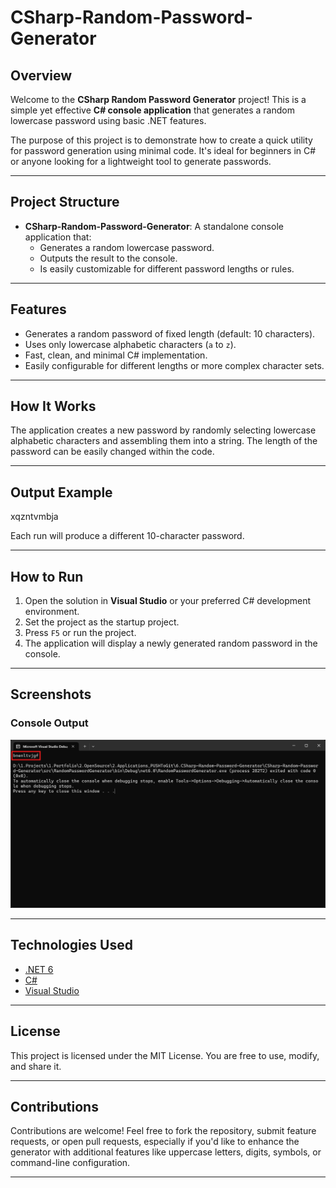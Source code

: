 # CSharp-Random-Password-Generator

## Overview

Welcome to the **CSharp Random Password Generator** project! This is a simple yet effective **C# console application** that generates a random lowercase password using basic .NET features.

The purpose of this project is to demonstrate how to create a quick utility for password generation using minimal code. It's ideal for beginners in C# or anyone looking for a lightweight tool to generate passwords.

---

## Project Structure

- **CSharp-Random-Password-Generator**: A standalone console application that:
  - Generates a random lowercase password.
  - Outputs the result to the console.
  - Is easily customizable for different password lengths or rules.

---

## Features

- Generates a random password of fixed length (default: 10 characters).
- Uses only lowercase alphabetic characters (`a` to `z`).
- Fast, clean, and minimal C# implementation.
- Easily configurable for different lengths or more complex character sets.

---

## How It Works

The application creates a new password by randomly selecting lowercase alphabetic characters and assembling them into a string. The length of the password can be easily changed within the code.

---

## Output Example
xqzntvmbja


Each run will produce a different 10-character password.

---

## How to Run

1. Open the solution in **Visual Studio** or your preferred C# development environment.
2. Set the project as the startup project.
3. Press `F5` or run the project.
4. The application will display a newly generated random password in the console.

---

## Screenshots

### Console Output

![Console Output](https://github.com/ElliotOne/CSharp-Random-Password-Generator/blob/master/screenshots/first.png)

---

## Technologies Used

- [.NET 6](https://dotnet.microsoft.com/)
- [C#](https://learn.microsoft.com/en-us/dotnet/csharp/)
- [Visual Studio](https://visualstudio.microsoft.com/)

---

## License

This project is licensed under the MIT License. You are free to use, modify, and share it.

---

## Contributions

Contributions are welcome! Feel free to fork the repository, submit feature requests, or open pull requests, especially if you'd like to enhance the generator with additional features like uppercase letters, digits, symbols, or command-line configuration.

---